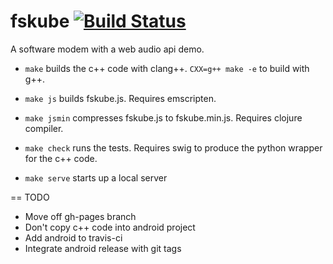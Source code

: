 fskube [![Build Status](https://travis-ci.org/jfly/fskube.svg?branch=gh-pages)](https://travis-ci.org/jfly/fskube)
======

A software modem with a web audio api demo.

* `make` builds the c++ code with clang++. `CXX=g++ make -e` to build with g++.
* `make js` builds fskube.js. Requires emscripten.
* `make jsmin` compresses fskube.js to fskube.min.js. Requires clojure compiler.
* `make check` runs the tests. Requires swig to produce the python wrapper for the c++ code.

* `make serve` starts up a local server

== TODO

* Move off gh-pages branch
* Don't copy c++ code into android project
* Add android to travis-ci
* Integrate android release with git tags
